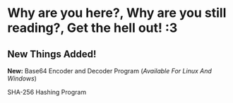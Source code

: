 # Why are you here?, Why are you still reading?, Get the hell out! :3

## New Things Added!

**New:**
Base64 Encoder and Decoder Program (_Available For Linux And Windows_)

SHA-256 Hashing Program
